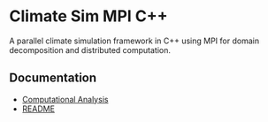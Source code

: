 # Climate Sim MPI C++

A parallel climate simulation framework in C++ using MPI for domain decomposition and distributed computation.

## Documentation

- [Computational Analysis](computational_analysis.md)
- [README](../README.md)